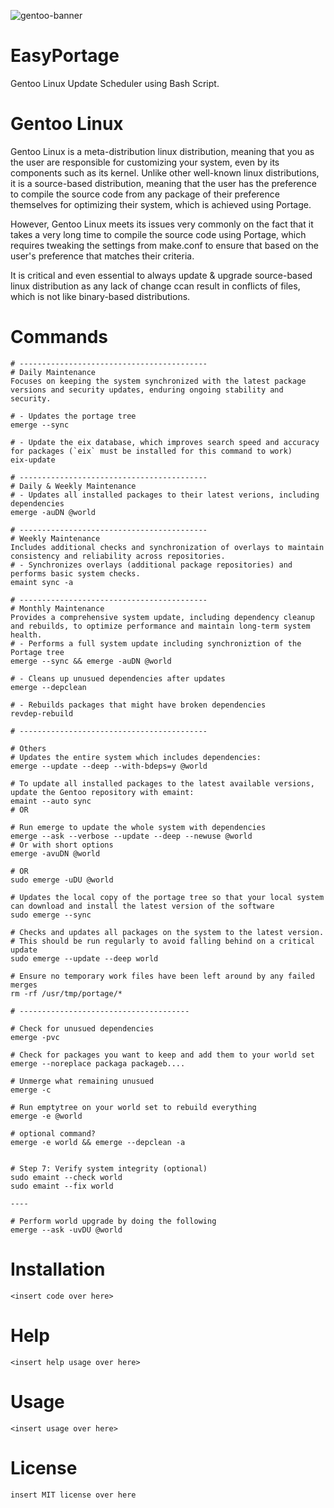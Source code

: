 ![gentoo-banner](https://github.com/eliaz5536/gentoo-update-script/assets/5835036/96810555-601a-46f1-a4c5-ea5a21461f3f)

# EasyPortage
Gentoo Linux Update Scheduler using Bash Script.

# Gentoo Linux
Gentoo Linux is a meta-distribution linux distribution, meaning that you as the user are responsible for customizing your system, even by its components such as its kernel. Unlike other well-known linux distributions, it is a source-based distribution, meaning that the user has the preference to compile the source code from any package of their preference themselves for optimizing their system, which is achieved using Portage. 

However, Gentoo Linux meets its issues very commonly on the fact that it takes a very long time to compile the source code using Portage, which requires tweaking the settings from make.conf to ensure that based on the user's preference that matches their criteria. 

It is critical and even essential to always update & upgrade source-based linux distribution as any lack of change ccan result in conflicts of files, which is not like binary-based distributions.

# Commands
```
# ------------------------------------------
# Daily Maintenance
Focuses on keeping the system synchronized with the latest package versions and security updates, enduring ongoing stability and security.

# - Updates the portage tree
emerge --sync

# - Update the eix database, which improves search speed and accuracy for packages (`eix` must be installed for this command to work)
eix-update

# ------------------------------------------
# Daily & Weekly Maintenance
# - Updates all installed packages to their latest verions, including dependencies
emerge -auDN @world

# ------------------------------------------
# Weekly Maintenance
Includes additional checks and synchronization of overlays to maintain consistency and reliability across repositories.
# - Synchronizes overlays (additional package repositories) and performs basic system checks.
emaint sync -a

# ------------------------------------------
# Monthly Maintenance
Provides a comprehensive system update, including dependency cleanup and rebuilds, to optimize performance and maintain long-term system health.
# - Performs a full system update including synchroniztion of the Portage tree
emerge --sync && emerge -auDN @world

# - Cleans up unusued dependencies after updates
emerge --depclean

# - Rebuilds packages that might have broken dependencies
revdep-rebuild

# ------------------------------------------

# Others
# Updates the entire system which includes dependencies:
emerge --update --deep --with-bdeps=y @world

# To update all installed packages to the latest available versions, update the Gentoo repository with emaint:
emaint --auto sync
# OR

# Run emerge to update the whole system with dependencies
emerge --ask --verbose --update --deep --newuse @world
# Or with short options
emerge -avuDN @world

# OR 
sudo emerge -uDU @world

# Updates the local copy of the portage tree so that your local system can download and install the latest version of the software
sudo emerge --sync

# Checks and updates all packages on the system to the latest version. 
# This should be run regularly to avoid falling behind on a critical update
sudo emerge --update --deep world

# Ensure no temporary work files have been left around by any failed merges
rm -rf /usr/tmp/portage/*

# --------------------------------------

# Check for unusued dependencies
emerge -pvc

# Check for packages you want to keep and add them to your world set
emerge --noreplace packaga packageb....

# Unmerge what remaining unusued
emerge -c

# Run emptytree on your world set to rebuild everything
emerge -e @world

# optional command?
emerge -e world && emerge --depclean -a


# Step 7: Verify system integrity (optional)
sudo emaint --check world
sudo emaint --fix world

----

# Perform world upgrade by doing the following
emerge --ask -uvDU @world

```

# Installation
```
<insert code over here>
```

# Help
```
<insert help usage over here>
```

# Usage
```
<insert usage over here>
```
# License
```
insert MIT license over here
```
